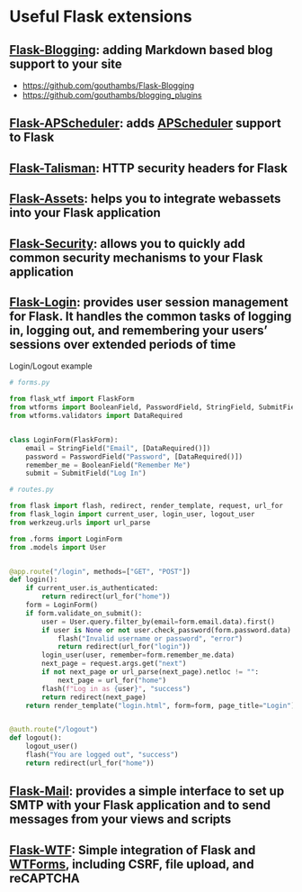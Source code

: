 # Useful Flask extensions

## [Flask-Blogging](https://flask-blogging.readthedocs.io/en/latest/): adding Markdown based blog support to your site

- <https://github.com/gouthambs/Flask-Blogging>
- <https://github.com/gouthambs/blogging_plugins>

## [Flask-APScheduler](https://github.com/viniciuschiele/flask-apscheduler): adds [APScheduler](https://apscheduler.readthedocs.io/en/stable/) support to Flask

## [Flask-Talisman](https://github.com/GoogleCloudPlatform/flask-talisman): HTTP security headers for Flask

## [Flask-Assets](https://flask-assets.readthedocs.io/en/latest/): helps you to integrate webassets into your Flask application

## [Flask-Security](https://pythonhosted.org/Flask-Security/): allows you to quickly add common security mechanisms to your Flask application

## [Flask-Login](https://flask-login.readthedocs.io/en/latest/): provides user session management for Flask. It handles the common tasks of logging in, logging out, and remembering your users’ sessions over extended periods of time

Login/Logout example

```py
# forms.py

from flask_wtf import FlaskForm
from wtforms import BooleanField, PasswordField, StringField, SubmitField
from wtforms.validators import DataRequired


class LoginForm(FlaskForm):
    email = StringField("Email", [DataRequired()])
    password = PasswordField("Password", [DataRequired()])
    remember_me = BooleanField("Remember Me")
    submit = SubmitField("Log In")
```

```py
# routes.py

from flask import flash, redirect, render_template, request, url_for
from flask_login import current_user, login_user, logout_user
from werkzeug.urls import url_parse

from .forms import LoginForm
from .models import User


@app.route("/login", methods=["GET", "POST"])
def login():
    if current_user.is_authenticated:
        return redirect(url_for("home"))
    form = LoginForm()
    if form.validate_on_submit():
        user = User.query.filter_by(email=form.email.data).first()
        if user is None or not user.check_password(form.password.data):
            flash("Invalid username or password", "error")
            return redirect(url_for("login"))
        login_user(user, remember=form.remember_me.data)
        next_page = request.args.get("next")
        if not next_page or url_parse(next_page).netloc != "":
            next_page = url_for("home")
        flash(f"Log in as {user}", "success")
        return redirect(next_page)
    return render_template("login.html", form=form, page_title="Login")


@auth.route("/logout")
def logout():
    logout_user()
    flash("You are logged out", "success")
    return redirect(url_for("home"))
```

## [Flask-Mail](https://pythonhosted.org/Flask-Mail/): provides a simple interface to set up SMTP with your Flask application and to send messages from your views and scripts

## [Flask-WTF](https://flask-wtf.readthedocs.io/en/latest/): Simple integration of Flask and [WTForms](https://wtforms.readthedocs.io/en/master/), including CSRF, file upload, and reCAPTCHA